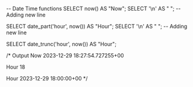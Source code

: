 -- Date Time functions
SELECT now() AS "Now"; 
SELECT '\n' AS " "; -- Adding new line

SELECT date_part('hour', now()) AS "Hour";
SELECT '\n' AS " "; -- Adding new line

SELECT date_trunc('hour', now()) AS "Hour";

/* Output
Now
2023-12-29 18:27:54.727255+00 

 Hour
18 

 Hour
2023-12-29 18:00:00+00
*/
